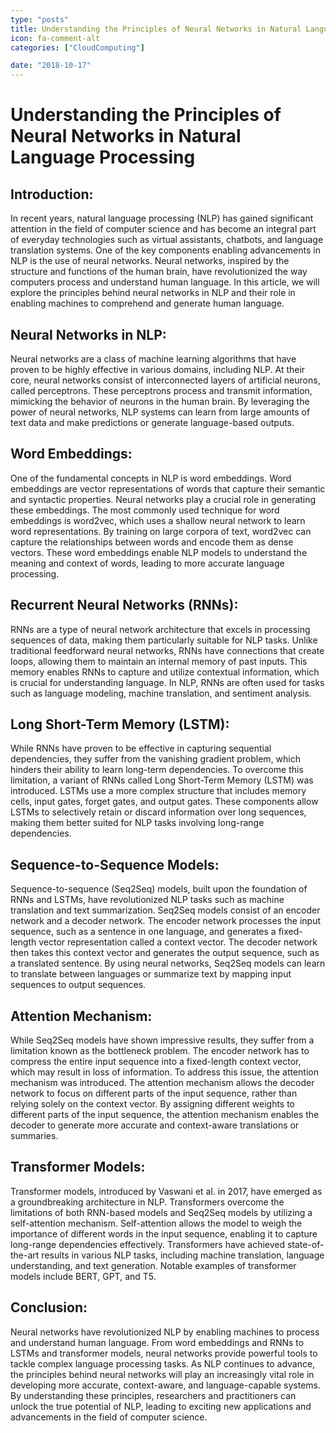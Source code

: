 ```yaml
---
type: "posts"
title: Understanding the Principles of Neural Networks in Natural Language Processing
icon: fa-comment-alt
categories: ["CloudComputing"]

date: "2018-10-17"
---
```




# Understanding the Principles of Neural Networks in Natural Language Processing

## Introduction:
In recent years, natural language processing (NLP) has gained significant attention in the field of computer science and has become an integral part of everyday technologies such as virtual assistants, chatbots, and language translation systems. One of the key components enabling advancements in NLP is the use of neural networks. Neural networks, inspired by the structure and functions of the human brain, have revolutionized the way computers process and understand human language. In this article, we will explore the principles behind neural networks in NLP and their role in enabling machines to comprehend and generate human language.

## Neural Networks in NLP:
Neural networks are a class of machine learning algorithms that have proven to be highly effective in various domains, including NLP. At their core, neural networks consist of interconnected layers of artificial neurons, called perceptrons. These perceptrons process and transmit information, mimicking the behavior of neurons in the human brain. By leveraging the power of neural networks, NLP systems can learn from large amounts of text data and make predictions or generate language-based outputs.

## Word Embeddings:
One of the fundamental concepts in NLP is word embeddings. Word embeddings are vector representations of words that capture their semantic and syntactic properties. Neural networks play a crucial role in generating these embeddings. The most commonly used technique for word embeddings is word2vec, which uses a shallow neural network to learn word representations. By training on large corpora of text, word2vec can capture the relationships between words and encode them as dense vectors. These word embeddings enable NLP models to understand the meaning and context of words, leading to more accurate language processing.

## Recurrent Neural Networks (RNNs):
RNNs are a type of neural network architecture that excels in processing sequences of data, making them particularly suitable for NLP tasks. Unlike traditional feedforward neural networks, RNNs have connections that create loops, allowing them to maintain an internal memory of past inputs. This memory enables RNNs to capture and utilize contextual information, which is crucial for understanding language. In NLP, RNNs are often used for tasks such as language modeling, machine translation, and sentiment analysis.

## Long Short-Term Memory (LSTM):
While RNNs have proven to be effective in capturing sequential dependencies, they suffer from the vanishing gradient problem, which hinders their ability to learn long-term dependencies. To overcome this limitation, a variant of RNNs called Long Short-Term Memory (LSTM) was introduced. LSTMs use a more complex structure that includes memory cells, input gates, forget gates, and output gates. These components allow LSTMs to selectively retain or discard information over long sequences, making them better suited for NLP tasks involving long-range dependencies.

## Sequence-to-Sequence Models:
Sequence-to-sequence (Seq2Seq) models, built upon the foundation of RNNs and LSTMs, have revolutionized NLP tasks such as machine translation and text summarization. Seq2Seq models consist of an encoder network and a decoder network. The encoder network processes the input sequence, such as a sentence in one language, and generates a fixed-length vector representation called a context vector. The decoder network then takes this context vector and generates the output sequence, such as a translated sentence. By using neural networks, Seq2Seq models can learn to translate between languages or summarize text by mapping input sequences to output sequences.

## Attention Mechanism:
While Seq2Seq models have shown impressive results, they suffer from a limitation known as the bottleneck problem. The encoder network has to compress the entire input sequence into a fixed-length context vector, which may result in loss of information. To address this issue, the attention mechanism was introduced. The attention mechanism allows the decoder network to focus on different parts of the input sequence, rather than relying solely on the context vector. By assigning different weights to different parts of the input sequence, the attention mechanism enables the decoder to generate more accurate and context-aware translations or summaries.

## Transformer Models:
Transformer models, introduced by Vaswani et al. in 2017, have emerged as a groundbreaking architecture in NLP. Transformers overcome the limitations of both RNN-based models and Seq2Seq models by utilizing a self-attention mechanism. Self-attention allows the model to weigh the importance of different words in the input sequence, enabling it to capture long-range dependencies effectively. Transformers have achieved state-of-the-art results in various NLP tasks, including machine translation, language understanding, and text generation. Notable examples of transformer models include BERT, GPT, and T5.

## Conclusion:
Neural networks have revolutionized NLP by enabling machines to process and understand human language. From word embeddings and RNNs to LSTMs and transformer models, neural networks provide powerful tools to tackle complex language processing tasks. As NLP continues to advance, the principles behind neural networks will play an increasingly vital role in developing more accurate, context-aware, and language-capable systems. By understanding these principles, researchers and practitioners can unlock the true potential of NLP, leading to exciting new applications and advancements in the field of computer science.